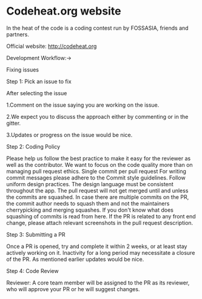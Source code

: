 # Codeheat.org website

In the heat of the code is a coding contest run by FOSSASIA, friends and partners.

Official website: http://codeheat.org

Development Workflow:->

Fixing issues

Step 1: Pick an issue to fix

After selecting the issue

1.Comment on the issue saying you are working on the issue.

2.We expect you to discuss the approach either by commenting or in the gitter.

3.Updates or progress on the issue would be nice.

Step 2: Coding Policy

Please help us follow the best practice to make it easy for the reviewer as well as the contributor. We want to focus on the code quality more than on managing pull request ethics.
Single commit per pull request
For writing commit messages please adhere to the Commit style guidelines.
Follow uniform design practices. The design language must be consistent throughout the app.
The pull request will not get merged until and unless the commits are squashed. In case there are multiple commits on the PR, the commit author needs to squash them and not the maintainers cherrypicking and merging squashes.
If you don't know what does squashing of commits is read from here.
If the PR is related to any front end change, please attach relevant screenshots in the pull request description.

Step 3: Submitting a PR

Once a PR is opened, try and complete it within 2 weeks, or at least stay actively working on it. Inactivity for a long period may necessitate a closure of the PR. As mentioned earlier updates would be nice.

Step 4: Code Review

Reviewer: A core team member will be assigned to the PR as its reviewer, who will approve your PR or he will suggest changes.
